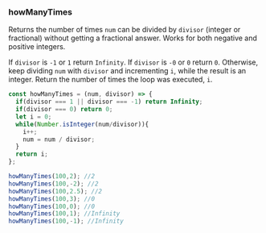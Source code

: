 ### howManyTimes

Returns the number of times `num` can be divided by `divisor` (integer or fractional) without getting a fractional answer. 
Works for both negative and positive integers.

If `divisor` is `-1` or `1` return `Infinity`.
If `divisor` is `-0` or `0` return `0`.
Otherwise, keep dividing `num` with `divisor` and incrementing `i`, while the result is an integer.
Return the number of times the loop was executed, `i`.

``` js
const howManyTimes = (num, divisor) => {
  if(divisor === 1 || divisor === -1) return Infinity;
  if(divisor === 0) return 0;
  let i = 0;
  while(Number.isInteger(num/divisor)){
    i++;
    num = num / divisor;
  }
  return i;
};
```

```js
howManyTimes(100,2); //2
howManyTimes(100,-2); //2
howManyTimes(100,2.5); //2
howManyTimes(100,3); //0
howManyTimes(100,0); //0
howManyTimes(100,1); //Infinity
howManyTimes(100,-1); //Infinity
```
